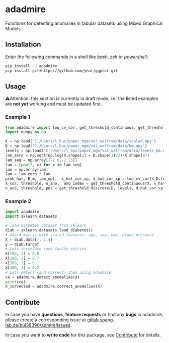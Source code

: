 # adadmire

<!-- ATTENTION: this file will be displayed not only on Github, but also on PyPI, so NO relative relative to files in the repo must be used -->

Functions for detecting anomalies in tabular datasets using Mixed Graphical Models.

## Installation

Enter the following commands in a shell like *bash*, *zsh* or *powershell*:

```bash
pip install -U adadmire
pip install git+https://github.com/yhat/ggplot.git
```

## Usage

⚠️Attention: this section is currently in draft mode, i.e. the listed examples are **not yet** working and must be updated first.
<!-- TODO -->

### Example 1

```python
from adadmire import loo_cv_cor, get_threshold_continuous, get_threshold_discrete
import numpy as np

X = np.load('C:/Users/l_buc/paper_mgm/val_wolfram/data/scaled.npy')
D = np.load('C:/Users/l_buc/paper_mgm/val_wolfram/data/bm.npy')
levels = np.load('C:/Users/l_buc/paper_mgm/val_wolfram/data/levels_bm.npy')
lam_zero = np.sqrt(np.log(X.shape[1] + D.shape[1]/2)/X.shape[0])
lam_seq = np.array([-2.0,-2.25])
lam = [pow(2, x) for x in lam_seq]
lam = np.array(lam)
lam = lam_zero * lam
prob_hat, B_m, lam_opt,  x_hat_cor_xp, d_hat_cor_xp = loo_cv_cor(X,D,levels,lam)
X_cor, threshold, n_ano,  ano_index = get_threshold_continuous(X, x_hat_cor_xp, B_m)
n_ano, threshold, pos = get_threshold_discrete(D, levels, d_hat_cor_xp)
```

### Example 2

```python
import adadmire
import sklearn.datasets

# load diabetes dataset from sklearn
diab = sklearn.datasets.load_diabetes()
# 442x4 matrix with scaled features: age, sex, bmi, blood pressure
X = diab.data[:, 1:4]
y = diab.target
# Lets introduce some faulty entries
X[100, 1] = 0.8
X[200, 2] = 0.7
X[300, 3] = 0.1
X[400, 4] = 0.2
# Lets detect (and correct) them using adadmire
ca = adadmire.detect_anomalies(X)
print(ca)
X_corrected = adadmire.correct_anomalies(X)
```

## Contribute

In case you have **questions**, **feature requests** or find any **bugs** in adadmire, please create a corresponding issue at [gitlab.spang-lab.de/bul38390/admire/issues](https://github.com/spang-lab/adadmire/issues).

In case you want to **write code** for this package, see [Contribute]([doc/contribute.md](https://github.com/spang-lab/adadmire/blob/main/doc/contribute.md)) for details.